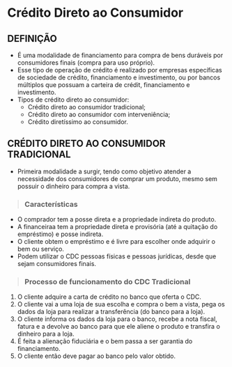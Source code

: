 # Crédito Direto ao Consumidor

## DEFINIÇÃO
* É uma modalidade de financiamento para compra de bens duráveis por consumidores finais (compra para uso próprio).
* Esse tipo de operação de crédito é realizado por empresas específicas de sociedade de crédito, financiamento e investimento, ou por bancos múltiplos que possuam a carteira de crédit, financiamento e investimento.
* Tipos de crédito direto ao consumidor:
  - Crédito direto ao consumidor tradicional;
  - Crédito direto ao consumidor com interveniência;
  - Crédito diretíssimo ao consumidor.

## CRÉDITO DIRETO AO CONSUMIDOR TRADICIONAL
* Primeira modalidade a surgir, tendo como objetivo atender a necessidade dos consumidores de comprar um produto, mesmo sem possuir o dinheiro para compra a vista.

> ### Características
* O comprador tem a posse direta e a propriedade indireta do produto.
* A financeiraa tem a propriedade direta e provisória (até a quitação do empréstimo) e posse indireta.
* O cliente obtem o empréstimo e é livre para escolher onde adquirir o bem ou serviço.
* Podem utilizar o CDC pessoas físicas e pessoas jurídicas, desde que sejam consumidores finais.

> ### Processo de funcionamento do CDC Tradicional
1. O cliente adquire a carta de crédito no banco que oferta o CDC.
2. O cliente vai a uma loja de sua escolha e compra o bem a vista, pega os dados da loja para realizar a transferência (do banco para a loja).
3. O cliente informa os dados da loja para o banco, recebe a nota fiscal, fatura e a devolve ao banco para que ele aliene o produto e transfira o dinheiro para a loja.
4. É feita a alienação fiduciária e o bem passa a ser garantia do financiamento.
5. O cliente então deve pagar ao banco pelo valor obtido.